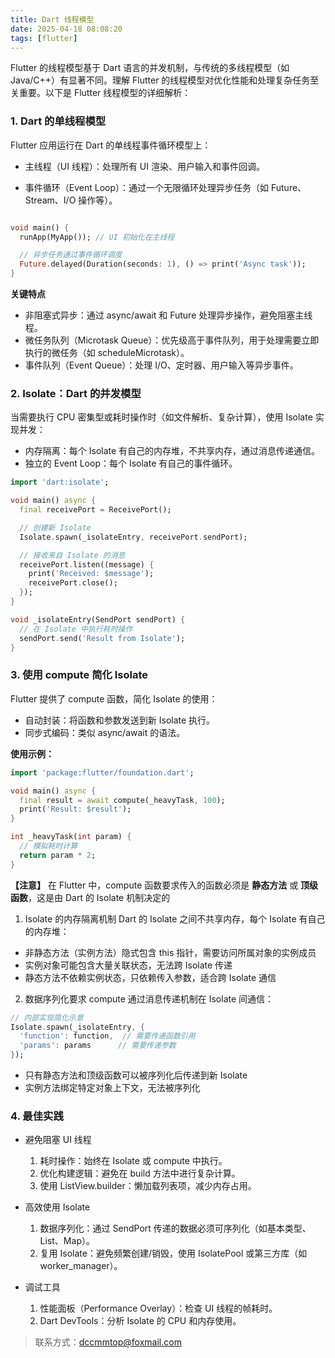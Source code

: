 ```yaml
---
title: Dart 线程模型
date: 2025-04-18 08:08:20
tags: [flutter]
---
```



Flutter 的线程模型基于 Dart 语言的并发机制，与传统的多线程模型（如 Java/C++）有显著不同。理解 Flutter 的线程模型对优化性能和处理复杂任务至关重要。以下是 Flutter 线程模型的详细解析：

### 1. Dart 的单线程模型
Flutter 应用运行在 Dart 的单线程事件循环模型上：

- 主线程（UI 线程）：处理所有 UI 渲染、用户输入和事件回调。

- 事件循环（Event Loop）：通过一个无限循环处理异步任务（如 Future、Stream、I/O 操作等）。

```dart

void main() {
  runApp(MyApp()); // UI 初始化在主线程

  // 异步任务通过事件循环调度
  Future.delayed(Duration(seconds: 1), () => print('Async task'));
}

```
**关键特点**
- 非阻塞式异步：通过 async/await 和 Future 处理异步操作，避免阻塞主线程。
- 微任务队列（Microtask Queue）：优先级高于事件队列，用于处理需要立即执行的微任务（如 scheduleMicrotask）。
- 事件队列（Event Queue）：处理 I/O、定时器、用户输入等异步事件。

### 2. Isolate：Dart 的并发模型
当需要执行 CPU 密集型或耗时操作时（如文件解析、复杂计算），使用 Isolate 实现并发：
- 内存隔离：每个 Isolate 有自己的内存堆，不共享内存，通过消息传递通信。
- 独立的 Event Loop：每个 Isolate 有自己的事件循环。
```dart
import 'dart:isolate';

void main() async {
  final receivePort = ReceivePort();

  // 创建新 Isolate
  Isolate.spawn(_isolateEntry, receivePort.sendPort);

  // 接收来自 Isolate 的消息
  receivePort.listen((message) {
    print('Received: $message');
    receivePort.close();
  });
}

void _isolateEntry(SendPort sendPort) {
  // 在 Isolate 中执行耗时操作
  sendPort.send('Result from Isolate');
}
```

### 3. 使用 compute 简化 Isolate
Flutter 提供了 compute 函数，简化 Isolate 的使用：
- 自动封装：将函数和参数发送到新 Isolate 执行。
- 同步式编码：类似 async/await 的语法。

**使用示例：**

```dart
import 'package:flutter/foundation.dart';

void main() async {
  final result = await compute(_heavyTask, 100);
  print('Result: $result');
}

int _heavyTask(int param) {
  // 模拟耗时计算
  return param * 2;
}
```

**【注意】**
在 Flutter 中，compute 函数要求传入的函数必须是 **静态方法**  或 **顶级函数**，这是由 Dart 的 Isolate 机制决定的
1. Isolate 的内存隔离机制
Dart 的 Isolate 之间不共享内存，每个 Isolate 有自己的内存堆：
- 非静态方法（实例方法）隐式包含 this 指针，需要访问所属对象的实例成员
- 实例对象可能包含大量关联状态，无法跨 Isolate 传递
- 静态方法不依赖实例状态，只依赖传入参数，适合跨 Isolate 通信
2. 数据序列化要求
compute 通过消息传递机制在 Isolate 间通信：
```dart
// 内部实现简化示意
Isolate.spawn(_isolateEntry, {
  'function': function,  // 需要传递函数引用
  'params': params      // 需要传递参数
});
```
- 只有静态方法和顶级函数可以被序列化后传递到新 Isolate
- 实例方法绑定特定对象上下文，无法被序列化

### 4. 最佳实践
- 避免阻塞 UI 线程
  1. 耗时操作：始终在 Isolate 或 compute 中执行。
  2. 优化构建逻辑：避免在 build 方法中进行复杂计算。
  3. 使用 ListView.builder：懒加载列表项，减少内存占用。

- 高效使用 Isolate
  1. 数据序列化：通过 SendPort 传递的数据必须可序列化（如基本类型、List、Map）。
  2. 复用 Isolate：避免频繁创建/销毁，使用 IsolatePool 或第三方库（如 worker_manager）。

- 调试工具
  1. 性能面板（Performance Overlay）：检查 UI 线程的帧耗时。
  2. Dart DevTools：分析 Isolate 的 CPU 和内存使用。

> 联系方式：dccmmtop@foxmail.com